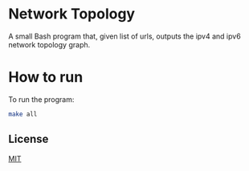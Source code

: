# Network Topology

A small Bash program that, given list of urls, outputs the ipv4 and ipv6 
network topology graph.

# How to run

To run the program:

```bash
make all
```

## License
[MIT](https://choosealicense.com/licenses/mit/)
